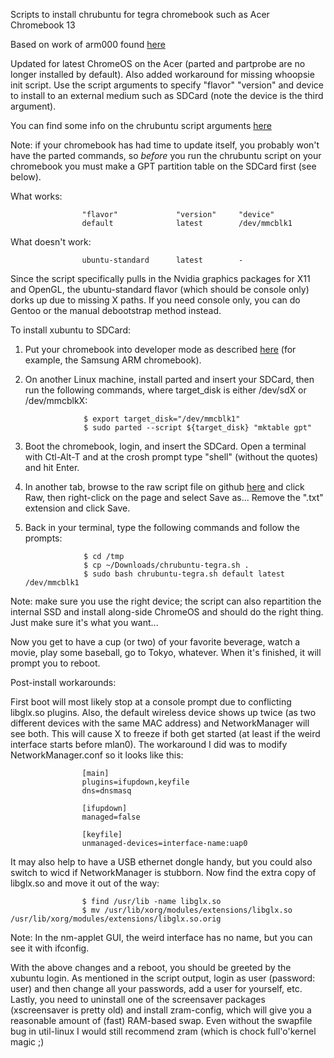 Scripts to install chrubuntu for tegra chromebook such as Acer Chromebook 13

Based on work of arm000 found [here](http://www.reddit.com/r/chrubuntu/comments/2hhb31/chrubuntu_on_acer_chromebook_13/)

Updated for latest ChromeOS on the Acer (parted and partprobe are no longer installed by default).  Also added workaround for missing whoopsie init script.  Use the script arguments to specify "flavor" "version" and device to install to an external medium such as SDCard (note the device is the third argument).

You can find some info on the chrubuntu script arguments [here](http://chromeos-cr48.blogspot.com/2013/05/chrubuntu-one-script-to-rule-them-all_31.html)

Note: if your chromebook has had time to update itself, you probably won't have the parted commands, so *before* you run the chrubuntu script on your chromebook you must make a GPT partition table on the SDCard first (see below).

What works:

                    "flavor"             "version"     "device"
                    default              latest        /dev/mmcblk1

What doesn't work:

                    ubuntu-standard      latest        -

Since the script specifically pulls in the Nvidia graphics packages for X11 and OpenGL, the ubuntu-standard flavor (which should be console only) dorks up due to missing X paths.  If you need console only, you can do Gentoo or the manual debootstrap method instead.

To install xubuntu to SDCard:

1. Put your chromebook into developer mode as described [here](http://www.chromium.org/chromium-os/developer-information-for-chrome-os-devices) (for example, the Samsung ARM chromebook).

2. On another Linux machine, install parted and insert your SDCard, then run the following commands, where target_disk is either /dev/sdX or /dev/mmcblkX:


                    $ export target_disk="/dev/mmcblk1"
                    $ sudo parted --script ${target_disk} "mktable gpt"

3. Boot the chromebook, login, and insert the SDCard.  Open a terminal with Ctl-Alt-T and at the crosh prompt type "shell" (without the quotes) and hit Enter.

4. In another tab, browse to the raw script file on github [here](https://github.com/VCTLabs/chrubuntu-tegra/blob/master/chrubuntu-tegra.sh) and click Raw, then right-click on the page and select Save as...  Remove the ".txt" extension and click Save.

5. Back in your terminal, type the following commands and follow the prompts:


                    $ cd /tmp
                    $ cp ~/Downloads/chrubuntu-tegra.sh .
                    $ sudo bash chrubuntu-tegra.sh default latest /dev/mmcblk1

Note: make sure you use the right device; the script can also repartition the internal SSD and install along-side ChromeOS and should do the right thing.  Just make sure it's what you want...

Now you get to have a cup (or two) of your favorite beverage, watch a movie, play some baseball, go to Tokyo, whatever.  When it's finished, it will prompt you to reboot.

Post-install workarounds:

First boot will most likely stop at a console prompt due to conflicting libglx.so plugins.  Also, the default wireless device shows up twice (as two different devices with the same MAC address) and NetworkManager will see both.  This will cause X to freeze if both get started (at least if the weird interface starts before mlan0).  The workaround I did was to modify NetworkManager.conf so it looks like this:

                    [main]
                    plugins=ifupdown,keyfile
                    dns=dnsmasq
                    
                    [ifupdown]
                    managed=false
                    
                    [keyfile]
                    unmanaged-devices=interface-name:uap0

It may also help to have a USB ethernet dongle handy, but you could also switch to wicd if NetworkManager is stubborn. Now find the extra copy of libglx.so and move it out of the way:

                    $ find /usr/lib -name libglx.so
                    $ mv /usr/lib/xorg/modules/extensions/libglx.so /usr/lib/xorg/modules/extensions/libglx.so.orig

Note: In the nm-applet GUI, the weird interface has no name, but you can see it with ifconfig.

With the above changes and a reboot, you should be greeted by the xubuntu login.  As mentioned in the script output, login as user (password: user) and then change all your passwords, add a user for yourself, etc.  Lastly, you need to uninstall one of the screensaver packages (xscreensaver is pretty old) and install zram-config, which will give you a reasonable amount of (fast) RAM-based swap.  Even without the swapfile bug in util-linux I would still recommend zram (which is chock full'o'kernel magic ;)
